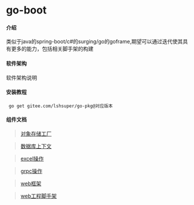# go-boot

#### 介绍

类似于java的spring-boot/c#的surging/go的goframe,期望可以通过迭代使其具有更多的能力，包括相关脚手架的构建

#### 软件架构
软件架构说明

#### 安装教程

```
 go get gitee.com/lshsuper/go-pkg@对应版本
```

#### 组件文档
> [对象存储工厂](./docs/file-store.md)

> [数据库上下文](./docs/database.md)

> [excel操作](./docs/excel.md)

> [grpc操作](./docs/grpc.md)

> [web框架](./docs/web.md)

> [web工程脚手架](./docs/app-cli.md)




